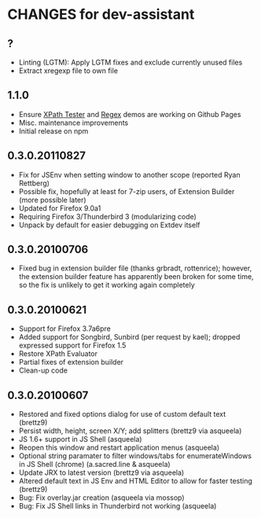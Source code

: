 # CHANGES for dev-assistant

## ?

- Linting (LGTM): Apply LGTM fixes and exclude currently unused files
- Extract xregexp file to own file

## 1.1.0

- Ensure [XPath Tester](https://brettz9.github.io/dev-assistant/xpath/) and
    [Regex](https://brettz9.github.io/dev-assistant/regex/) demos are working
    on Github Pages
- Misc. maintenance improvements
- Initial release on npm

## 0.3.0.20110827

- Fix for JSEnv when setting window to another scope (reported Ryan Rettberg)
- Possible fix, hopefully at least for 7-zip users, of Extension Builder (more possible later)
- Updated for Firefox 9.0a1
- Requiring Firefox 3/Thunderbird 3 (modularizing code)
- Unpack by default for easier debugging on Extdev itself

## 0.3.0.20100706

- Fixed bug in extension builder file (thanks grbradt, rottenrice); however, the extension builder feature has apparently
been broken for some time, so the fix is unlikely to get it working again completely

## 0.3.0.20100621

- Support for Firefox 3.7a6pre
- Added support for Songbird, Sunbird (per request by kael); dropped expressed support for Firefox 1.5
- Restore XPath Evaluator
- Partial fixes of extension builder
- Clean-up code

## 0.3.0.20100607

- Restored and fixed options dialog for use of custom default text (brettz9)
- Persist width, height, screen X/Y; add splitters (brettz9 via asqueela)
- JS 1.6+ support in JS Shell (asqueela)
- Reopen this window and restart application menus (asqueela)
- Optional string paramater to filter windows/tabs for enumerateWindows in JS Shell (chrome) (a.sacred.line & asqueela)
- Update JRX to latest version (brettz9 via asqueela)
- Altered default text in JS Env and HTML Editor to allow for faster testing (brettz9)
- Bug: Fix overlay.jar creation (asqueela via mossop)
- Bug: Fix JS Shell links in Thunderbird not working (asqueela)
